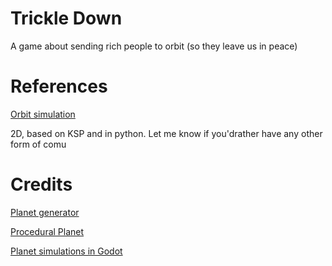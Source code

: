 # Trickle Down

A game about sending rich people to orbit (so they leave us in peace)


# References

[Orbit simulation](https://github.com/Electrollama/OrbitSim/tree/master)

2D, based on KSP and in python.
 Let me know if you'drather have any other form of comu
# Credits

[Planet generator](https://github.com/Deep-Fold/PixelPlanets)

[Procedural Planet](https://www.youtube.com/watch?v=dzcFB_9xHtg)

[Planet simulations in Godot](https://github.com/ThePathfindersCodex)
